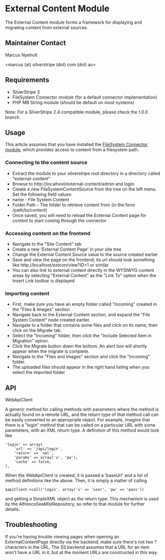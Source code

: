 # External Content Module

The External Content module forms a framework for displaying and migrating content from external sources.

## Maintainer Contact

Marcus Nyeholt

<marcus (at) silverstripe (dot) com (dot) au>


## Requirements

 * SilverStripe 3
 * FileSystem Connector module (for a default connector implementation)
 * PHP MB String module (should be default on most systems)

Note: For a SilverStripe 2.4 compatible module, please check the 1.0.0 branch

## Usage

This article assumes that you have installed the [FileSystem Connector module](https://github.com/nyeholt/silverstripe-filesystem-connector), which provides access to content from a filesystem path.

### Connecting to the content source

  * Extract the module to your silverstripe root directory in a directory called "external-content"
  * Browse to http://localhost/external-content/admin and login
  * Create a new FileSystemContentSource from the tree on the left menu. Set the following field values:
   * name - File System Content
   * Folder Path - The folder to retrieve content from (in the form /path/to/content)
  * Once saved, you will need to reload the External Content page for content to
start coming through the connector

### Accessing content on the frontend

  * Navigate to the "Site Content" tab
  * Create a new 'External Content Page' in your site tree
  * Change the External Content Source value to the source created earlier
  * Save and view the page on the frontend; its url should look something like http://localhost/extcon/view?ID=1 or similar
  * You can also link to external content directly in the WYSIWYG content areas by selecting "External Content" as the "Link To" option when the Insert Link toolbar is displayed

### Importing content

  * First, make sure you have an empty folder called "Incoming" created in the "Files & Images" section
  * Navigate back to the External Content section, and expand the "File System Content" node created earlier.
  * Navigate to a folder that contains some files and click on its name, then click on the Migrate tab.
  * Select the "Incoming" folder, then click the "Include Selected Item in Migration" option.
  * Click the Migrate button down the bottom. An alert box will shortly appear when the migrate is complete.
  * Navigate to the "Files and Images" section and click the "Incoming" folder.
  * The uploaded files should appear in the right hand listing when you select the imported folder

## API

WebApiClient

A generic method for calling methods with parameters where the
method is actually found on a remote URL, and the return type of that method
call can be easily converted to an appropriate object. For example, imagine that
there is a "login" method that can be called on a particular URL with some
parameters, with an XML return type. A definition of this method would look like

	'login' => array(
		'url' => '/api/login',
		'return' => 'xml',
		'params' => array('u', 'pw'),
		'cache' => false,
	),

When the WebApiClient is created, it is passed a 'baseUrl' and a list of method
definitions like the above. Then, it is simply a matter of calling

	$apiClient->call('login', array('u' => 'user', 'pw' => 'pass'))

and getting a SimpleXML object as the return type. This mechanism is used by
the AlfrescoSeaMistRepository, so refer to that module for further details.


## Troubleshooting

If you're having trouble viewing pages when opening an ExternalContentPage
directly via the backend, make sure there's not two ? characters in the URL. The
SS backend assumes that a URL for an item won't have a URL in it, but at the
moment URLs are constructed in this way.
